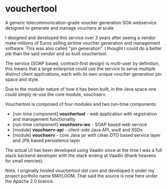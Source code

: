 # vouchertool
A generic telecommunication-grade voucher generation SOA webservice designed to generate and manage vouchers at scale

I designed and developed this service over 3 years after seeing a vendor make millions of Euros selling airtime voucher generation 
and management software. This was also called "pin generation". I thought I could do a better job than the said vendor and so built 
vouchertool.

The service (SOAP based, contract-first design) is multi-user by definition, this means that a large enterprise could use the service 
to serve multiple distinct client applications, each with its own unique voucher generation pin space and style.

Due to the modular nature of how it has been built, in the Java space one could simply re-use the core module, vouchserv.

Vouchertool is composed of four modules and two run-time components:

 * [run-time component] **vouchertool** - web application with registration and management functionality
 * [run-time component] **vouchserv-ws** - SOAP based web service
 * [module] **vouchserv-api** - client-side Java API, wsdl and XSDs 
 * [module] **vouchserv** - core Java jar with clean DTO based service layer and JPA based persistence layer

The actual UI has been developed using Vaadin since at the time I was a full stack backend developer with the stack ending at Vaadin 
(thank heavens for small mercies).

Note, I originally hosted vouchertool dot com and developed it under my project portfolio name MAYLOOM. That said the 
source is now here under the Apache 2.0 licence.   
